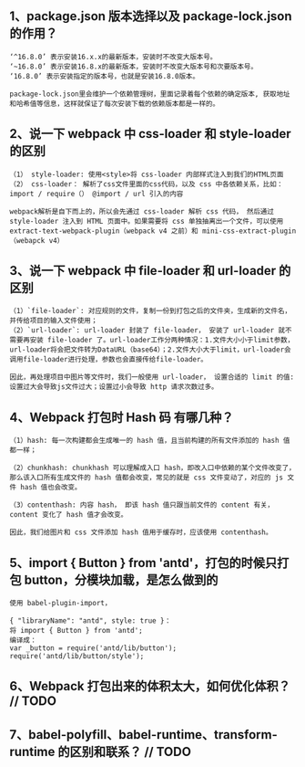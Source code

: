 ## 1、package.json 版本选择以及 package-lock.json 的作用？

    ‘^16.8.0’ 表示安装16.x.x的最新版本，安装时不改变大版本号。
    ‘~16.8.0’ 表示安装16.8.x的最新版本，安装时不改变大版本号和次要版本号。
    ‘16.8.0’ 表示安装指定的版本号，也就是安装16.8.0版本。

    package-lock.json里会维护一个依赖管理树，里面记录着每个依赖的确定版本, 获取地址和哈希值等信息，这样就保证了每次安装下载的依赖版本都是一样的。

    
## 2、说一下 webpack 中 css-loader 和 style-loader 的区别

    （1） style-loader: 使用<style>将 css-loader 内部样式注入到我们的HTML页面
    （2） css-loader： 解析了css文件里面的css代码，以及 css 中各依赖关系，比如：import / require（） @import / url 引入的内容

    webpack解析是自下而上的，所以会先通过 css-loader 解析 css 代码， 然后通过 style-loader 注入到 HTML 页面中。如果需要将 css 单独抽离出一个文件，可以使用 extract-text-webpack-plugin（webpack v4 之前）和 mini-css-extract-plugin （webapck v4）

## 3、说一下 webpack 中 file-loader 和 url-loader 的区别

    （1）`file-loader`: 对应规则的文件，复制一份到打包之后的文件夹，生成新的文件名，并传给项目的输入文件使用；
    （2）`url-loader`: url-loader 封装了 file-loader， 安装了 url-loader 就不需要再安装 file-loader 了。url-loader工作分两种情况：1.文件大小小于limit参数，url-loader将会把文件转为DataURL（base64）；2.文件大小大于limit，url-loader会调用file-loader进行处理，参数也会直接传给file-loader。

    因此，再处理项目中图片等文件时，我们一般使用 url-loader， 设置合适的 limit 的值: 设置过大会导致js文件过大；设置过小会导致 http 请求次数过多。


## 4、Webpack 打包时 Hash 码 有哪几种？

    （1）hash: 每一次构建都会生成唯一的 hash 值，且当前构建的所有文件添加的 hash 值都一样；

    （2）chunkhash: chunkhash 可以理解成入口 hash，即改入口中依赖的某个文件改变了，那么该入口所有生成文件的 hash 值都会改变，常见的就是 css 文件变动了，对应的 js 文件 hash 值也会改变。

    （3）contenthash: 内容 hash， 即该 hash 值只跟当前文件的 content 有关， content 变化了 hash 值才会改变。

    因此，我们给图片和 css 文件添加 hash 值用于缓存时，应该使用 contenthash。


## 5、import { Button } from 'antd'，打包的时候只打包 button，分模块加载，是怎么做到的 

    使用 babel-plugin-import， 

    { "libraryName": "antd", style: true }：
    将 import { Button } from 'antd';
    编译成：
    var _button = require('antd/lib/button');
    require('antd/lib/button/style');

## 6、Webpack 打包出来的体积太大，如何优化体积？ // TODO


## 7、babel-polyfill、babel-runtime、transform-runtime 的区别和联系？ // TODO


